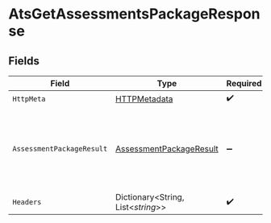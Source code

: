 # AtsGetAssessmentsPackageResponse


## Fields

| Field                                                                         | Type                                                                          | Required                                                                      | Description                                                                   |
| ----------------------------------------------------------------------------- | ----------------------------------------------------------------------------- | ----------------------------------------------------------------------------- | ----------------------------------------------------------------------------- |
| `HttpMeta`                                                                    | [HTTPMetadata](../../Models/Components/HTTPMetadata.md)                       | :heavy_check_mark:                                                            | N/A                                                                           |
| `AssessmentPackageResult`                                                     | [AssessmentPackageResult](../../Models/Components/AssessmentPackageResult.md) | :heavy_minus_sign:                                                            | The assessments package with the given identifier was retrieved.              |
| `Headers`                                                                     | Dictionary<String, List<*string*>>                                            | :heavy_check_mark:                                                            | N/A                                                                           |